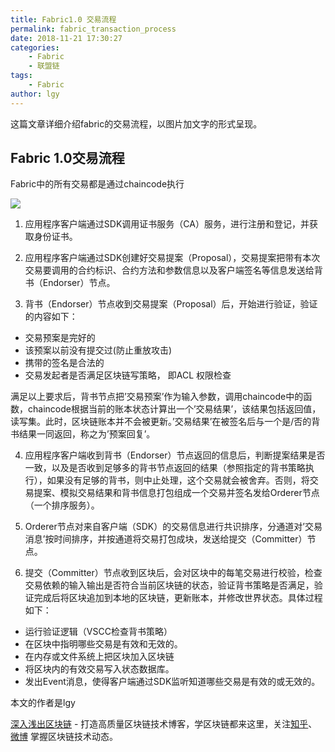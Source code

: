 ```yaml
---
title: Fabric1.0 交易流程
permalink: fabric_transaction_process
date: 2018-11-21 17:30:27
categories:
    - Fabric
    - 联盟链
tags:
    - Fabric
author: lgy
---
```



这篇文章详细介绍fabric的交易流程，以图片加文字的形式呈现。

<!-- more -->

## Fabric 1.0交易流程

Fabric中的所有交易都是通过chaincode执行

![](https://img.learnblockchain.cn/2018/transaction_process.png!wl)

1. 应用程序客户端通过SDK调用证书服务（CA）服务，进行注册和登记，并获取身份证书。

2. 应用程序客户端通过SDK创建好交易提案（Proposal），交易提案把带有本次交易要调用的合约标识、合约方法和参数信息以及客户端签名等信息发送给背书（Endorser）节点。

3. 背书（Endorser）节点收到交易提案（Proposal）后，开始进行验证，验证的内容如下：
 - 交易预案是完好的
 - 该预案以前没有提交过(防止重放攻击)
 - 携带的签名是合法的
 - 交易发起者是否满足区块链写策略， 即ACL 权限检查

满足以上要求后，背书节点把’交易预案’作为输入参数，调用chaincode中的函数，chaincode根据当前的账本状态计算出一个’交易结果’，该结果包括返回值，读写集。此时，区块链账本并不会被更新。’交易结果’在被签名后与一个是/否的背书结果一同返回，称之为’预案回复’。

4. 应用程序客户端收到背书（Endorser）节点返回的信息后，判断提案结果是否一致，以及是否收到足够多的背书节点返回的结果（参照指定的背书策略执行），如果没有足够的背书，则中止处理，这个交易就会被舍弃。否则，将交易提案、模拟交易结果和背书信息打包组成一个交易并签名发给Orderer节点（一个排序服务）。

5. Orderer节点对来自客户端（SDK）的交易信息进行共识排序，分通道对’交易消息’按时间排序，并按通道将交易打包成块，发送给提交（Committer）节点。

6. 提交（Committer）节点收到区块后，会对区块中的每笔交易进行校验，检查交易依赖的输入输出是否符合当前区块链的状态，验证背书策略是否满足，验证完成后将区块追加到本地的区块链，更新账本，并修改世界状态。具体过程如下：
 - 运行验证逻辑（VSCC检查背书策略）
 -   在区块中指明哪些交易是有效和无效的。
 - 在内存或文件系统上把区块加入区块链
 - 将区块内的有效交易写入状态数据库。
 - 发出Event消息，使得客户端通过SDK监听知道哪些交易是有效的或无效的。

本文的作者是lgy

[深入浅出区块链](https://learnblockchain.cn/) - 打造高质量区块链技术博客，学区块链都来这里，关注[知乎](https://www.zhihu.com/people/xiong-li-bing/activities)、[微博](https://weibo.com/517623789) 掌握区块链技术动态。
